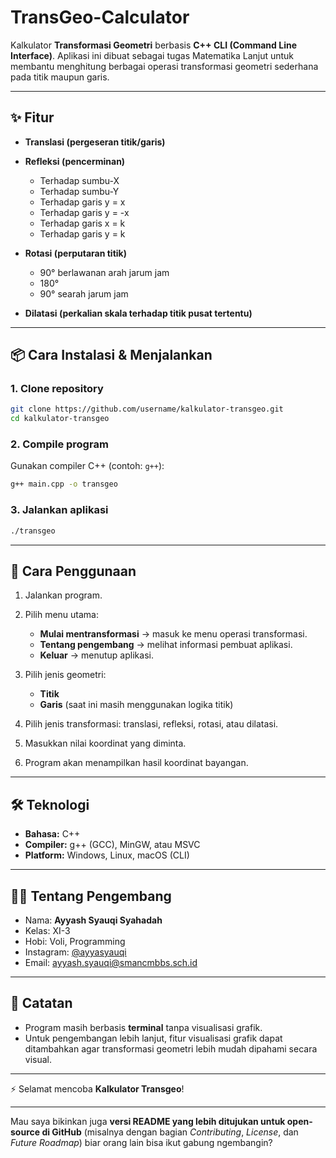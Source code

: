 # TransGeo-Calculator

Kalkulator **Transformasi Geometri** berbasis **C++ CLI (Command Line Interface)**.
Aplikasi ini dibuat sebagai tugas Matematika Lanjut untuk membantu menghitung berbagai operasi transformasi geometri sederhana pada titik maupun garis.

---

## ✨ Fitur

* **Translasi (pergeseran titik/garis)**
* **Refleksi (pencerminan)**

  * Terhadap sumbu-X
  * Terhadap sumbu-Y
  * Terhadap garis y = x
  * Terhadap garis y = -x
  * Terhadap garis x = k
  * Terhadap garis y = k
* **Rotasi (perputaran titik)**

  * 90° berlawanan arah jarum jam
  * 180°
  * 90° searah jarum jam
* **Dilatasi (perkalian skala terhadap titik pusat tertentu)**

---

## 📦 Cara Instalasi & Menjalankan

### 1. Clone repository

```bash
git clone https://github.com/username/kalkulator-transgeo.git
cd kalkulator-transgeo
```

### 2. Compile program

Gunakan compiler C++ (contoh: `g++`):

```bash
g++ main.cpp -o transgeo
```

### 3. Jalankan aplikasi

```bash
./transgeo
```

---

## 📖 Cara Penggunaan

1. Jalankan program.
2. Pilih menu utama:

   * **Mulai mentransformasi** → masuk ke menu operasi transformasi.
   * **Tentang pengembang** → melihat informasi pembuat aplikasi.
   * **Keluar** → menutup aplikasi.
3. Pilih jenis geometri:

   * **Titik**
   * **Garis** (saat ini masih menggunakan logika titik)
4. Pilih jenis transformasi: translasi, refleksi, rotasi, atau dilatasi.
5. Masukkan nilai koordinat yang diminta.
6. Program akan menampilkan hasil koordinat bayangan.

---

## 🛠️ Teknologi

* **Bahasa:** C++
* **Compiler:** g++ (GCC), MinGW, atau MSVC
* **Platform:** Windows, Linux, macOS (CLI)

---

## 👨‍💻 Tentang Pengembang

* Nama: **Ayyash Syauqi Syahadah**
* Kelas: XI-3
* Hobi: Voli, Programming
* Instagram: [@ayyasyauqi](https://instagram.com/ayyasyauqi)
* Email: [ayyash.syauqi@smancmbbs.sch.id](mailto:ayyash.syauqi@smancmbbs.sch.id)

---

## 📝 Catatan

* Program masih berbasis **terminal** tanpa visualisasi grafik.
* Untuk pengembangan lebih lanjut, fitur visualisasi grafik dapat ditambahkan agar transformasi geometri lebih mudah dipahami secara visual.

---

⚡ Selamat mencoba **Kalkulator Transgeo**!

---

Mau saya bikinkan juga **versi README yang lebih ditujukan untuk open-source di GitHub** (misalnya dengan bagian *Contributing*, *License*, dan *Future Roadmap*) biar orang lain bisa ikut gabung ngembangin?
